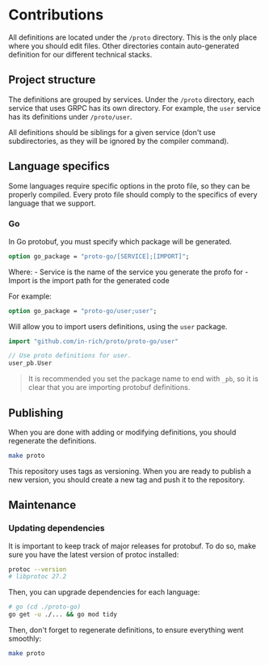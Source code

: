 # Contributions

All definitions are located under the `/proto` directory. This is the only place where you should edit files.
Other directories contain auto-generated definition for our different technical stacks.

## Project structure

The definitions are grouped by services. Under the `/proto` directory, each service that uses GRPC has its own
directory. For example, the `user` service has its definitions under `/proto/user`.

All definitions should be siblings for a given service (don't use subdirectories, as they will be ignored by the
compiler command).

## Language specifics

Some languages require specific options in the proto file, so they can be properly compiled. Every proto file
should comply to the specifics of every language that we support.

### Go

In Go protobuf, you must specify which package will be generated.

```protobuf
option go_package = "proto-go/[SERVICE];[IMPORT]";
```

Where:
    - Service is the name of the service you generate the profo for
    - Import is the import path for the generated code

For example:
    
```protobuf
option go_package = "proto-go/user;user";
```

Will allow you to import users definitions, using the `user` package.

```go
import "github.com/in-rich/proto/proto-go/user"

// Use proto definitions for user.
user_pb.User
```

> It is recommended you set the package name to end with `_pb`, so it is clear that you are importing protobuf
> definitions.

## Publishing

When you are done with adding or modifying definitions, you should regenerate the definitions.

```bash
make proto
```

This repository uses tags as versioning. When you are ready to publish a new version, you should create a new tag
and push it to the repository.

## Maintenance

### Updating dependencies

It is important to keep track of major releases for protobuf. To do so, make sure you have the latest version of
protoc installed:

```bash
protoc --version
# libprotoc 27.2
```

Then, you can upgrade dependencies for each language:

```bash
# go (cd ./proto-go)
go get -u ./... && go mod tidy
```

Then, don't forget to regenerate definitions, to ensure everything went smoothly:

```bash
make proto
```
